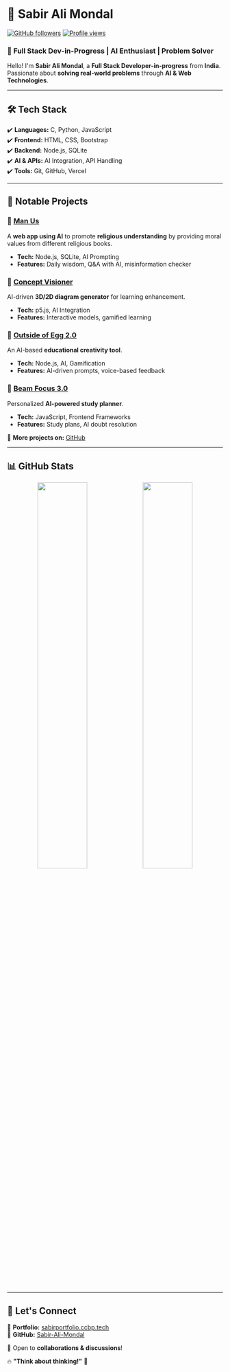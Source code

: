 # 👋 Sabir Ali Mondal  

[![GitHub followers](https://img.shields.io/github/followers/Sabir-Ali-Mondal?style=social)](https://github.com/Sabir-Ali-Mondal)
[![Profile views](https://komarev.com/ghpvc/?username=Sabir-Ali-Mondal)](https://github.com/Sabir-Ali-Mondal)

### 🚀 Full Stack Dev-in-Progress | AI Enthusiast | Problem Solver  

Hello! I'm **Sabir Ali Mondal**, a **Full Stack Developer-in-progress** from **India**. Passionate about **solving real-world problems** through **AI & Web Technologies**.

---

## 🛠️ Tech Stack  
✔️ **Languages:** C, Python, JavaScript  
✔️ **Frontend:** HTML, CSS, Bootstrap  
✔️ **Backend:** Node.js, SQLite  
✔️ **AI & APIs:** AI Integration, API Handling  
✔️ **Tools:** Git, GitHub, Vercel  

---

## 🚀 Notable Projects  

### 🔹 [Man Us](https://github.com/Sabir-Ali-Mondal/Man-Us)  
A **web app using AI** to promote **religious understanding** by providing moral values from different religious books.  
- **Tech:** Node.js, SQLite, AI Prompting  
- **Features:** Daily wisdom, Q&A with AI, misinformation checker  

### 🔹 [Concept Visioner](https://github.com/Sabir-Ali-Mondal/Concept-Visioner)  
AI-driven **3D/2D diagram generator** for learning enhancement.  
- **Tech:** p5.js, AI Integration  
- **Features:** Interactive models, gamified learning  

### 🔹 [Outside of Egg 2.0](https://github.com/Sabir-Ali-Mondal/Outside-of-egg-2.0) 
An AI-based **educational creativity tool**.  
- **Tech:** Node.js, AI, Gamification  
- **Features:** AI-driven prompts, voice-based feedback  

### 🔹 [Beam Focus 3.0](https://github.com/Sabir-Ali-Mondal/Beam-Focus-3.0)  
Personalized **AI-powered study planner**.  
- **Tech:** JavaScript, Frontend Frameworks  
- **Features:** Study plans, AI doubt resolution  

📌 **More projects on:** [GitHub](https://github.com/Sabir-Ali-Mondal)  

---

## 📊 GitHub Stats  

<p align="center">
  <img src="https://github-readme-stats.vercel.app/api?username=Sabir-Ali-Mondal&show_icons=true&theme=tokyonight" width="48%">
  <img src="https://github-readme-stats.vercel.app/api/top-langs/?username=Sabir-Ali-Mondal&layout=compact&theme=tokyonight" width="48%">
</p>

---

## 🤝 Let's Connect  

📌 **Portfolio:** [sabirportfolio.ccbp.tech](https://sabirportfolio.ccbp.tech/)  
📌 **GitHub:** [Sabir-Ali-Mondal](https://github.com/Sabir-Ali-Mondal)  

🚀 Open to **collaborations & discussions**!  

🔥 **"Think about thinking!"** 🚀
